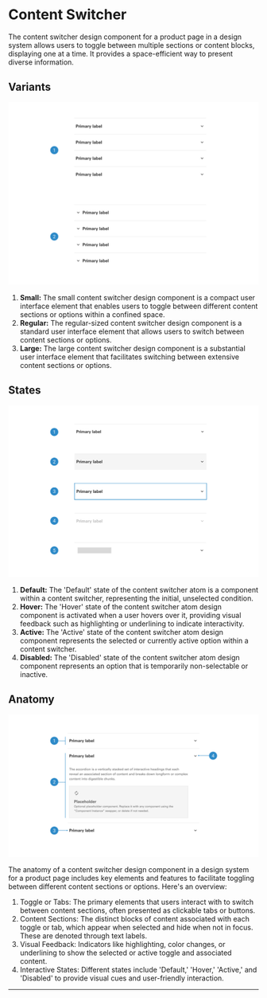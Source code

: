 # Content Switcher

The content switcher design component for a product page in a design system allows users to toggle between multiple sections or content blocks, displaying one at a time. It provides a space-efficient way to present diverse information.

## Variants

<img src="../../assets/images/components/accordion-variants.jpg" alt="accordion-variants" width="752"/>

1. <b>Small:</b> The small content switcher design component is a compact user interface element that enables users to toggle between different content sections or options within a confined space.
2. <b>Regular:</b> The regular-sized content switcher design component is a standard user interface element that allows users to switch between content sections or options.
3. <b>Large:</b> The large content switcher design component is a substantial user interface element that facilitates switching between extensive content sections or options.

## States

<img src="../../assets/images/components/accordion-states.jpg" alt="accordion-states" width="752"/>

1. <b>Default:</b> The 'Default' state of the content switcher atom is a component within a content switcher, representing the initial, unselected condition.
2. <b>Hover:</b> The 'Hover' state of the content switcher atom design component is activated when a user hovers over it, providing visual feedback such as highlighting or underlining to indicate interactivity.
3. <b>Active:</b> The 'Active' state of the content switcher atom design component represents the selected or currently active option within a content switcher.
4. <b>Disabled:</b> The 'Disabled' state of the content switcher atom design component represents an option that is temporarily non-selectable or inactive.

## Anatomy

<img src="../../assets/images/components/accordion-anatomy.jpg" alt="accordion-anatomy" width="752"/>

The anatomy of a content switcher design component in a design system for a product page includes key elements and features to facilitate toggling between different content sections or options. Here's an overview:

1. Toggle or Tabs: The primary elements that users interact with to switch between content sections, often presented as clickable tabs or buttons.
2. Content Sections: The distinct blocks of content associated with each toggle or tab, which appear when selected and hide when not in focus. These are denoted through text labels.
3. Visual Feedback: Indicators like highlighting, color changes, or underlining to show the selected or active toggle and associated content.
4. Interactive States: Different states include 'Default,' 'Hover,' 'Active,' and 'Disabled' to provide visual cues and user-friendly interaction.

___